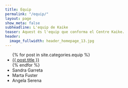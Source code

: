 ```yaml
---
title: Equip
permalink: "/equip/"
layout: page
show_meta: false
subheadline: L'equip de Kaike
teaser: Aquest és l'equip que conforma el Centre Kaike.
header:
  image_fullwidth: header_homepage_13.jpg
---
```


<ul>
    {% for post in site.categories.equip %}
    <li><a href="{{ site.url }}{{ site.baseurl }}{{ post.url }}">{{ post.title }}</a></li>
    {% endfor %}
    <li>Sandra Garreta</li>
    <li>Marta Fuster</li>
    <li>Angela Serena</li>
</ul>

